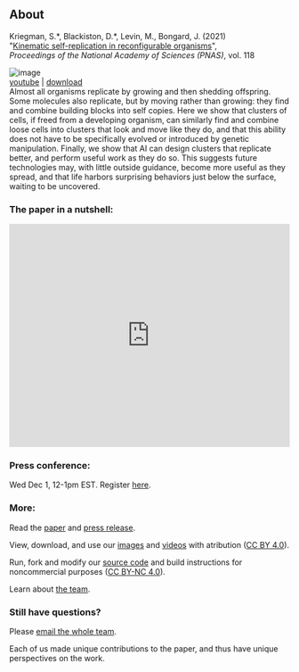 ## About

Kriegman, S.\*, Blackiston, D.\*, Levin, M., Bongard, J. (2021)  <br>
"[Kinematic self-replication in reconfigurable organisms](https://drive.google.com/file/d/1Q3eGk2g0Tk5DOXk1WnQuxjMh7qdi2baA/view)",  <br>
_Proceedings of the National Academy of Sciences (PNAS)_, vol. 118 <!-- no. ?, pp. ??-??. -->
<br>


![image](https://krorgs.github.io/gifs/X3summary.gif)<br>
[youtube](https://youtu.be/zuo2DP72vKQ) |
[download](https://drive.google.com/file/d/1mQvgId9WKX5cfZM8jqmWDsyFNG9usZDL/view)<br>
Almost all organisms replicate by growing and then shedding offspring. Some molecules also replicate, but by moving rather than growing: they find and combine building blocks into self copies. Here we show that clusters of cells, if freed from a developing organism, can similarly find and combine loose cells into clusters that look and move like they do, and that this ability does not have to be specifically evolved or introduced by genetic manipulation. Finally, we show that AI can design clusters that replicate better, and perform useful work as they do so. This suggests future technologies may, with little outside guidance, become more useful as they spread, and that life harbors surprising behaviors just below the surface, waiting to be uncovered.

### **The paper in a nutshell:**
<iframe width="100%" height="400" src="https://www.youtube.com/embed/-tKlIZXHiOo" frameborder="0" allowfullscreen></iframe>

### **Press conference:**

Wed Dec 1, 12-1pm EST. Register [here](https://harvard.zoom.us/webinar/register/WN_0EfTB6z4RJuAP-l7zgNZWQ).

### **More:**

Read the [paper](/papers) and [press release](https://drive.google.com/file/d/1Qz-1XL4Mnmh3g9vfZnYLacFF03JMBnvi/view).

View, download, and use our [images](/images) and [videos](/videos) with atribution ([CC BY 4.0](http://creativecommons.org/licenses/by/4.0/)).

Run, fork and modify our [source code](/code) and build instructions for noncommercial purposes ([CC BY-NC 4.0](https://creativecommons.org/licenses/by-nc/4.0/)).

Learn about [the team](/team).

### **Still have questions?** 

Please [email the whole team](mailto:skriegman@g.harvard.edu,Douglas.Blackiston@tufts.edu,Michael.Levin@tufts.edu,josh.bongard@uvm.edu).

Each of us made unique contributions to the paper, and thus have unique perspectives on the work.

<br><br><br>

